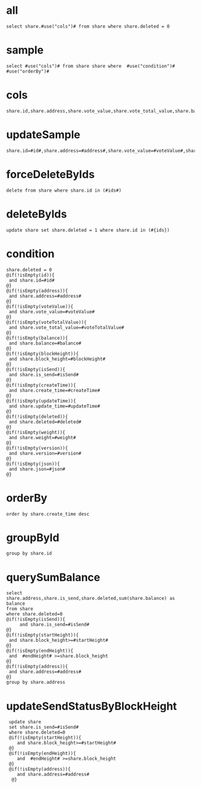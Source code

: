 
all
===
    select share.#use("cols")# from share where share.deleted = 0

sample
===
	select #use("cols")# from share share where  #use("condition")# #use("orderBy")#

cols
===
	share.id,share.address,share.vote_value,share.vote_total_value,share.balance,share.block_height,share.is_send,share.create_time,share.update_time,share.deleted,share.weight,share.version,share.json
updateSample
===
	share.id=#id#,share.address=#address#,share.vote_value=#voteValue#,share.vote_total_value=#voteTotalValue#,share.balance=#balance#,share.block_height=#blockHeight#,share.is_send=#isSend#,share.create_time=#createTime#,share.update_time=#updateTime#,share.deleted=#deleted#,share.weight=#weight#,share.version=#version#,share.json=#json#
forceDeleteByIds
===
    delete from share where share.id in (#ids#)

deleteByIds
===
    update share set share.deleted = 1 where share.id in (#{ids})

condition
===
    share.deleted = 0
	@if(!isEmpty(id)){
	 and share.id=#id#
	@}
	@if(!isEmpty(address)){
	 and share.address=#address#
	@}
	@if(!isEmpty(voteValue)){
	 and share.vote_value=#voteValue#
	@}
	@if(!isEmpty(voteTotalValue)){
	 and share.vote_total_value=#voteTotalValue#
	@}
	@if(!isEmpty(balance)){
	 and share.balance=#balance#
	@}
	@if(!isEmpty(blockHeight)){
	 and share.block_height=#blockHeight#
	@}
	@if(!isEmpty(isSend)){
	 and share.is_send=#isSend#
	@}
	@if(!isEmpty(createTime)){
	 and share.create_time=#createTime#
	@}
	@if(!isEmpty(updateTime)){
	 and share.update_time=#updateTime#
	@}
	@if(!isEmpty(deleted)){
	 and share.deleted=#deleted#
	@}
	@if(!isEmpty(weight)){
	 and share.weight=#weight#
	@}
	@if(!isEmpty(version)){
	 and share.version=#version#
	@}
	@if(!isEmpty(json)){
	 and share.json=#json#
	@}

orderBy
===
	order by share.create_time desc

groupById
===
    group by share.id


querySumBalance
===
    select 
    share.address,share.is_send,share.deleted,sum(share.balance) as balance
    from share
    where share.deleted=0
    @if(!isEmpty(isSend)){
    	 and share.is_send=#isSend#
    @}
	@if(!isEmpty(startHeight)){
	 and share.block_height>=#startHeight#
	@}
	@if(!isEmpty(endHeight)){
	 and  #endHeight# >=share.block_height
	@}
    @if(!isEmpty(address)){
	 and share.address=#address#
	@}
	group by share.address

updateSendStatusByBlockHeight
===
     update share 
     set share.is_send=#isSend# 
     where share.deleted=0
     @if(!isEmpty(startHeight)){
     	and share.block_height>=#startHeight#
     @}
     @if(!isEmpty(endHeight)){
     	and  #endHeight# >=share.block_height
     @}
     @if(!isEmpty(address)){
        and share.address=#address#
      @}
	